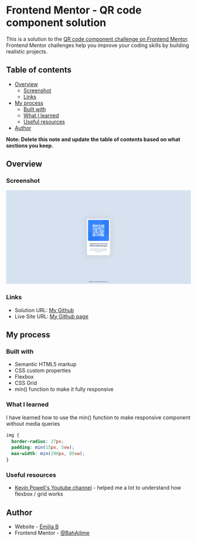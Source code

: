 # Frontend Mentor - QR code component solution

This is a solution to the [QR code component challenge on Frontend Mentor](https://www.frontendmentor.io/challenges/qr-code-component-iux_sIO_H). Frontend Mentor challenges help you improve your coding skills by building realistic projects. 

## Table of contents

- [Overview](#overview)
  - [Screenshot](#screenshot)
  - [Links](#links)
- [My process](#my-process)
  - [Built with](#built-with)
  - [What I learned](#what-i-learned)
  - [Useful resources](#useful-resources)
- [Author](#author)

**Note: Delete this note and update the table of contents based on what sections you keep.**

## Overview

### Screenshot

![](./screenshot-qr.png)

### Links

- Solution URL: [My Github](https://github.com/BahAilime/Frontend-Mentor-Chanllanges/tree/main/QR-code-component)
- Live Site URL: [My Github page](https://bahailime.github.io/Frontend-Mentor-Chanllanges/QR-code-component/)

## My process

### Built with

- Semantic HTML5 markup
- CSS custom properties
- Flexbox
- CSS Grid
- min() function to make it fully responsive

### What I learned

I have learned how to use the min() function to make responsive component without media queries

```css
img {
  border-radius: 27px;
  padding: min(15px, 5vw);
  max-width: min(290px, 85vw);
}
```

### Useful resources

- [Kevin Powell's Youtube channel](https://www.youtube.com/kevinpowell) - helped me a lot to understand how flexbox / grid works

## Author

- Website - [Émilia B](miliab.com)
- Frontend Mentor - [@BahAilime](https://www.frontendmentor.io/profile/yourusername)

